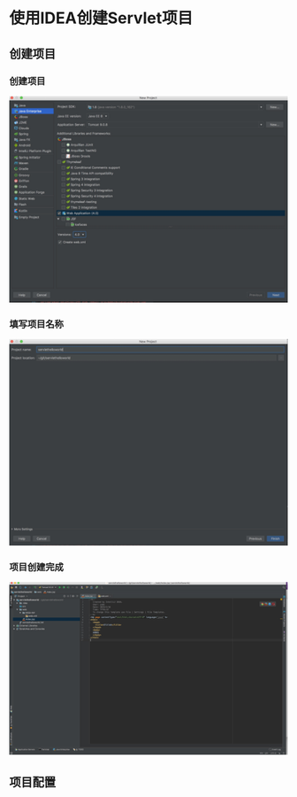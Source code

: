 # 使用IDEA创建Servlet项目

## 创建项目

### 创建项目

![](media/15503132582907.jpg)

### 填写项目名称

![](media/15503134086150.jpg)

### 项目创建完成

![](media/15503139023780.jpg)


## 项目配置

